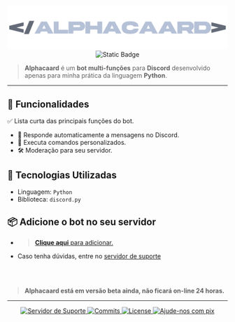 <p align="center">
    <img src="assets/gitbanner.png" width="900px" alt="Alphacaard">
    <img alt="Static Badge" src="https://img.shields.io/badge/REPOSIT%C3%93RIO%20EM%20MANUTEN%C3%87%C3%83O-MAINTENCE?style=for-the-badge&color=red">
</p>

> **Alphacaard** é um **bot multi-funções** para **Discord** desenvolvido apenas para minha prática da linguagem **Python**.

---

## 📌 Funcionalidades

✅ Lista curta das principais funções do bot.  

- 🚀 Responde automaticamente a mensagens no Discord.  
- 🔄 Executa comandos personalizados.
- 🛠️ Moderação para seu servidor.  

## 👾 Tecnologias Utilizadas

- Linguagem: ``Python``  
- Biblioteca: ``discord.py``

## 📦 Adicione o bot no seu servidor

- > [**Clique aqui** para adicionar.](https://discord.com/oauth2/authorize?client_id=1329843971081637999)
- Caso tenha dúvidas, entre no [servidor de suporte](https://discord.gg/ZK7849p9Sd)

<br>
<br>

> **Alphacaard está em versão beta ainda, não ficará on-line 24 horas.**

---
<p>
<p align="center">
    <a href="https://discord.gg/ZK7849p9Sd" target="_blank">
        <img
            alt="Servidor de Suporte"
            title="Servidor de Suporte"
            src="https://img.shields.io/discord/1329817354711863358?style=for-the-badge&logo=discord&logoColor=white&logoSize=wide&label=Discord&labelColor=grey&color=b5c1d7&link=https%3A%2F%2Fdiscord.gg%2FZK7849p9Sd"
    />
        <img
            alt="Commits"
            title="Commits"
            src="https://img.shields.io/github/commit-activity/t/vcaard/alphacaardBot?style=for-the-badge&logo=github&logoColor=white&label=Commits%20Totais&color=b5c1d7"
    />
        <img
            alt="License"
            title="License"
            src="https://img.shields.io/github/license/vcaard/alphacaardBot?style=for-the-badge&logo=readme&logoColor=white&color=b5c1d7"
    />
    <a href="https://livepix.gg/caard/apoiador" target="_blank">
        <img
            alt="Ajude-nos com pix"
            title="Doação"
            src="https://img.shields.io/badge/APOIADOR-DOA%C3%87%C3%83O%20VIA?style=for-the-badge&logo=pix&logoColor=white&label=TORNE-SE&color=b5c1d7"
    />
</p>
</p>
